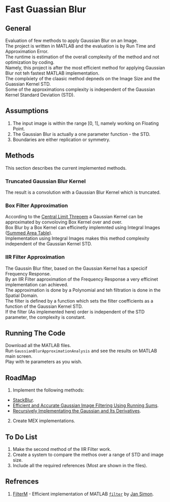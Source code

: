 # Fast Guassian Blur

## General
Evaluation of few methods to apply Gaussian Blur on an Image.  
The project is written in MATLAB and the evaluation is by Run Time and Approximation Error.  
The runtime is estimation of the overall complexity of the method and not optimization by coding.  
Namely, this project is after the most efficient method for applying Gaussian Blur not teh fastest MATLAB implementation.  
The complxiety of the claasic method depneds on the Image Size and the Guassian Kernel STD.  
Some of the approximations complexity is independent of the Gaussian Kernel Standard Deviation (STD).

## Assumptions
 1. The input image is within the range [0, 1], namely working on Floating Point.
 2. The Gaussian Blur is actually a one parameter function - the STD.
 3. Boundaries are either replication or symmetry.

## Methods
This section describes the current implemented methods.

### Truncated Gaussian Blur Kernel
The result is a convolution with a Gaussian Blur Kernel which is truncated.

### Box Filter Approximation
According to the [Central Limit Threoem][1] a Gaussian Kernel can be approximated by convoloving Box Kernel over and over.  
Box Blur by a Box Kernel can efficinetly implemnted using Integral Images ([Summed Area Table][2]).  
Implementation using Integral Images makes this method complexity independent of the Gaussian Kernel STD.  

### IIR Filter Approximation
The Gaussin Blur filter, based on the Gaussian Kernel has a specicif Frequency Response.  
By an IIR Filter aaproximation of the Frequency Response a very efficinet implementation can achieved.  
The approximation is done by a Polynomial and teh filtration is done in the Spatial Domain.  
The filter is defined by a function which sets the filter coefficients as a function of the Gaussian Kernel STD.  
If the filter (As implemented here) order is independent of the STD parameter, the complexity is constant.  

## Running The Code
Download all the MATLAB files.  
Run `GaussianBlurApproximationAnalysis` and see the results on MATLAB main screen.  
Play with te parameters as you wish.

## RoadMap
 1. Implement the following methods:
  - [StackBlur][6].
  - [Efficient and Accurate Gaussian Image Filtering Using Running Sums][7].
  - [Recursively Implementating the Gaussian and Its Derivatives][8].
 2. Create MEX implementations.

## To Do List
 1. Make the second method of the IIR Filter work.
 2. Create a system to compare the methos over a range of STD and image size.
 3. Include all the required references (Most are shown in the files).

## Refrences
 1. [FilterM][3] - Efficient implementation of MATLAB [`filter`][4] by [Jan Simon][5].

  [1]: http://en.wikipedia.org/wiki/Central_limit_theorem
  [2]: http://en.wikipedia.org/wiki/Summed_area_table
  [3]: http://www.mathworks.com/matlabcentral/fileexchange/32261-filterm
  [4]: http://www.mathworks.com/help/matlab/ref/filter.html
  [5]: http://www.mathworks.com/matlabcentral/profile/authors/869888-jan-simon
  [6]: http://www.quasimondo.com/StackBlurForCanvas/StackBlurDemo.html
  [7]: http://arxiv.org/abs/1107.4958
  [8]: https://hal.inria.fr/inria-00074778/en/
